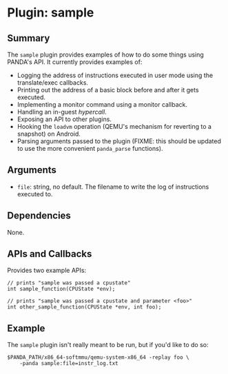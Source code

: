 Plugin: sample
===========

Summary
-------

The `sample` plugin provides examples of how to do some things using PANDA's API. It currently provides examples of:

* Logging the address of instructions executed in user mode using the translate/exec callbacks.
* Printing out the address of a basic block before and after it gets executed.
* Implementing a monitor command using a monitor callback.
* Handling an in-guest *hypercall*.
* Exposing an API to other plugins.
* Hooking the `loadvm` operation (QEMU's mechanism for reverting to a snapshot) on Android.
* Parsing arguments passed to the plugin (FIXME: this should be updated to use the more convenient `panda_parse` functions).

Arguments
---------

* `file`: string, no default. The filename to write the log of instructions executed to.

Dependencies
------------

None.

APIs and Callbacks
------------------

Provides two example APIs:

    // prints "sample was passed a cpustate"
    int sample_function(CPUState *env);

    // prints "sample was passed a cpustate and parameter <foo>"
    int other_sample_function(CPUState *env, int foo);


Example
-------

The `sample` plugin isn't really meant to be run, but if you'd like to do so:

    $PANDA_PATH/x86_64-softmmu/qemu-system-x86_64 -replay foo \
        -panda sample:file=instr_log.txt
